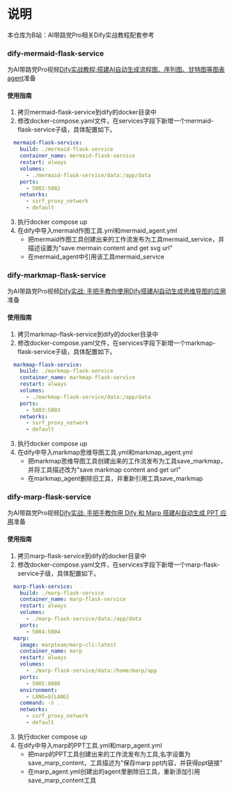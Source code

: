 # 说明
本仓库为B站：AI带路党Pro相关Dify实战教程配套参考

### dify-mermaid-flask-service
为AI带路党Pro视频<a href="https://www.bilibili.com/video/BV1PntFeqEe9" target="_blank">Dify实战教程:搭建AI自动生成流程图、序列图、甘特图等图表agent</a>准备

#### 使用指南

1. 拷贝mermaid-flask-service到dify的docker目录中
2. 修改docker-compose.yaml文件，在services字段下新增一个mermaid-flask-service子级，具体配置如下。
```yaml
  mermaid-flask-service:
    build: ./mermaid-flask-service
    container_name: mermaid-flask-service
    restart: always
    volumes:
      - ./mermaid-flask-service/data:/app/data
    ports:
      - 5002:5002
    networks:
      - ssrf_proxy_network
      - default
```
3. 执行docker compose up
4. 在dify中导入mermaid作图工具.yml和mermaid_agent.yml
   - 把mermaid作图工具创建出来的工作流发布为工具mermaid_service，并描述设置为"save mermain content and get svg url"
   - 在mermaid_agent中引用该工具mermaid_service

### dify-markmap-flask-service
为AI带路党Pro视频<a href="https://www.bilibili.com/video/BV1hMpGeiEaF" target="_blank">Dify实战: 手把手教你使用Dify搭建AI自动生成思维导图的应用</a>准备

#### 使用指南

1. 拷贝markmap-flask-service到dify的docker目录中
2. 修改docker-compose.yaml文件，在services字段下新增一个markmap-flask-service子级，具体配置如下。
```yaml
  markmap-flask-service:
    build: ./markmap-flask-service
    container_name: markmap-flask-service
    restart: always
    volumes:
      - ./markmap-flask-service/data:/app/data
    ports:
      - 5003:5003
    networks:
      - ssrf_proxy_network
      - default
```
3. 执行docker compose up
4. 在dify中导入markmap思维导图工具.yml和markmap_agent.yml
   - 把markmap思维导图工具创建出来的工作流发布为工具save_markmap，并将工具描述改为"save markmap content and get url"
   - 在markmap_agent删除旧工具，并重新引用工具save_markmap

### dify-marp-flask-service
为AI带路党Pro视频<a href="https://www.bilibili.com/video/BV12ZnRe5ERh" target="_blank">Dify实战: 手把手教你用 Dify 和 Marp 搭建AI自动生成 PPT 应用</a>准备

#### 使用指南

1. 拷贝marp-flask-service到dify的docker目录中
2. 修改docker-compose.yaml文件，在services字段下新增一个marp-flask-service子级，具体配置如下。
```yaml
  marp-flask-service:
    build: ./marp-flask-service
    container_name: marp-flask-service
    restart: always
    volumes:
      - ./marp-flask-service/data:/app/data
    ports:
      - 5004:5004
  marp:
    image: marpteam/marp-cli:latest
    container_name: marp
    restart: always
    volumes:
      - ./marp-flask-service/data:/home/marp/app
    ports:
      - 5005:8080
    environment:
      - LANG=${LANG}
    command: -s .
    networks:
      - ssrf_proxy_network
      - default
```
3. 执行docker compose up
4. 在dify中导入marp的PPT工具.yml和marp_agent.yml
   - 把marp的PPT工具创建出来的工作流发布为工具,名字设置为save_marp_content，工具描述为"保存marp ppt内容，并获得ppt链接"
   - 在marp_agent.yml创建出的agent里删除旧工具，重新添加引用save_marp_content工具
